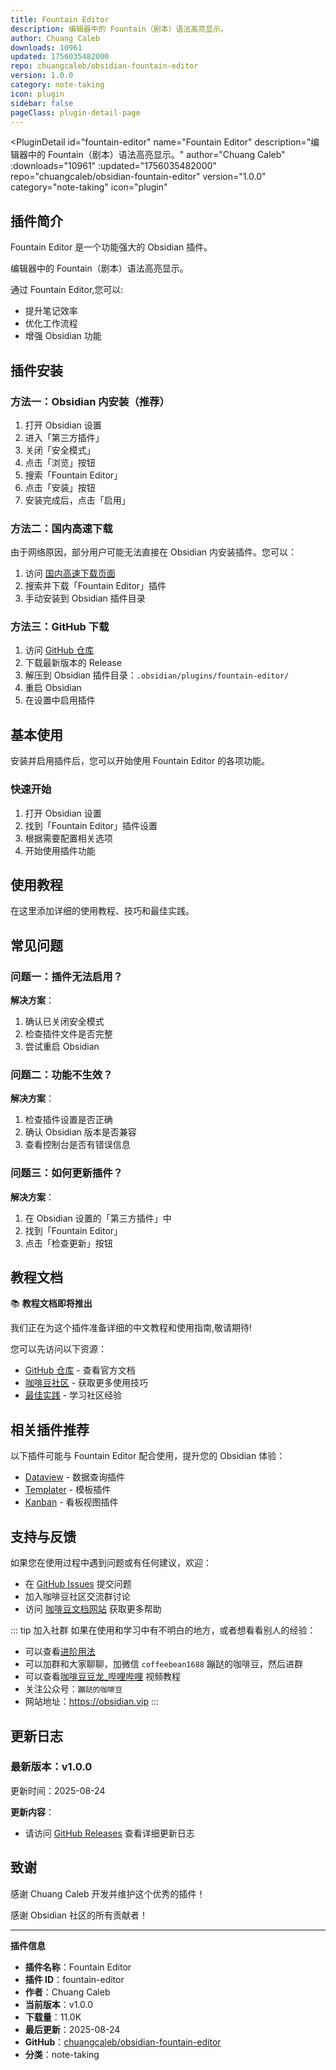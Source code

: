 ```yaml
---
title: Fountain Editor
description: 编辑器中的 Fountain（剧本）语法高亮显示。
author: Chuang Caleb
downloads: 10961
updated: 1756035482000
repo: chuangcaleb/obsidian-fountain-editor
version: 1.0.0
category: note-taking
icon: plugin
sidebar: false
pageClass: plugin-detail-page
---
```


<PluginDetail
  id="fountain-editor"
  name="Fountain Editor"
  description="编辑器中的 Fountain（剧本）语法高亮显示。"
  author="Chuang Caleb"
  :downloads="10961"
  :updated="1756035482000"
  repo="chuangcaleb/obsidian-fountain-editor"
  version="1.0.0"
  category="note-taking"
  icon="plugin"
>

<!-- AUTO_GENERATED_START -->
## 插件简介

Fountain Editor 是一个功能强大的 Obsidian 插件。

编辑器中的 Fountain（剧本）语法高亮显示。

通过 Fountain Editor,您可以:

- 提升笔记效率
- 优化工作流程
- 增强 Obsidian 功能

<!-- AUTO_GENERATED_END -->

<!-- AUTO_GENERATED_START -->
## 插件安装

### 方法一：Obsidian 内安装（推荐）

1. 打开 Obsidian 设置
2. 进入「第三方插件」
3. 关闭「安全模式」
4. 点击「浏览」按钮
5. 搜索「Fountain Editor」
6. 点击「安装」按钮
7. 安装完成后，点击「启用」

### 方法二：国内高速下载

由于网络原因，部分用户可能无法直接在 Obsidian 内安装插件。您可以：

1. 访问 [国内高速下载页面](/zh/documentation/obsidian-plugins-download.html)
2. 搜索并下载「Fountain Editor」插件
3. 手动安装到 Obsidian 插件目录

### 方法三：GitHub 下载

1. 访问 [GitHub 仓库](https://github.com/chuangcaleb/obsidian-fountain-editor)
2. 下载最新版本的 Release
3. 解压到 Obsidian 插件目录：`.obsidian/plugins/fountain-editor/`
4. 重启 Obsidian
5. 在设置中启用插件

## 基本使用

安装并启用插件后，您可以开始使用 Fountain Editor 的各项功能。

### 快速开始

1. 打开 Obsidian 设置
2. 找到「Fountain Editor」插件设置
3. 根据需要配置相关选项
4. 开始使用插件功能

<!-- AUTO_GENERATED_END -->

<!-- CUSTOM_CONTENT_START:tutorial -->
## 使用教程

在这里添加详细的使用教程、技巧和最佳实践。

<!-- CUSTOM_CONTENT_END:tutorial -->

<!-- SHARED_CONTENT_START -->
## 常见问题

### 问题一：插件无法启用？

**解决方案**：
1. 确认已关闭安全模式
2. 检查插件文件是否完整
3. 尝试重启 Obsidian

### 问题二：功能不生效？

**解决方案**：
1. 检查插件设置是否正确
2. 确认 Obsidian 版本是否兼容
3. 查看控制台是否有错误信息

### 问题三：如何更新插件？

**解决方案**：
1. 在 Obsidian 设置的「第三方插件」中
2. 找到「Fountain Editor」
3. 点击「检查更新」按钮

## 教程文档

📚 **教程文档即将推出**

我们正在为这个插件准备详细的中文教程和使用指南,敬请期待!

您可以先访问以下资源：
- [GitHub 仓库](https://github.com/chuangcaleb/obsidian-fountain-editor) - 查看官方文档
- [咖啡豆社区](/zh/bases/) - 获取更多使用技巧
- [最佳实践](/zh/best-practices/) - 学习社区经验

## 相关插件推荐

以下插件可能与 Fountain Editor 配合使用，提升您的 Obsidian 体验：

- [Dataview](/zh/plugins/dataview.html) - 数据查询插件
- [Templater](/zh/plugins/templater-obsidian.html) - 模板插件
- [Kanban](/zh/plugins/obsidian-kanban.html) - 看板视图插件

## 支持与反馈

如果您在使用过程中遇到问题或有任何建议，欢迎：

- 在 [GitHub Issues](https://github.com/chuangcaleb/obsidian-fountain-editor/issues) 提交问题
- 加入咖啡豆社区交流群讨论
- 访问 [咖啡豆文档网站](https://obsidian.vip) 获取更多帮助

::: tip 加入社群
如果在使用和学习中有不明白的地方，或者想看看别人的经验：
- 可以查看[进阶用法](/zh/advanced)
- 可以加群和大家聊聊，加微信 `coffeebean1688` 蹦跶的咖啡豆，然后进群
- 可以查看[咖啡豆豆龙_哔哩哔哩](https://space.bilibili.com/618777356) 视频教程
- 关注公众号：`蹦跶的咖啡豆`
- 网站地址：https://obsidian.vip
:::
<!-- SHARED_CONTENT_END -->

<!-- AUTO_GENERATED_START -->
## 更新日志

### 最新版本：v1.0.0

更新时间：2025-08-24

**更新内容**：
- 请访问 [GitHub Releases](https://github.com/chuangcaleb/obsidian-fountain-editor/releases) 查看详细更新日志

## 致谢

感谢 Chuang Caleb 开发并维护这个优秀的插件！

感谢 Obsidian 社区的所有贡献者！

---

**插件信息**
- **插件名称**：Fountain Editor
- **插件 ID**：fountain-editor
- **作者**：Chuang Caleb
- **当前版本**：v1.0.0
- **下载量**：11.0K
- **最后更新**：2025-08-24
- **GitHub**：[chuangcaleb/obsidian-fountain-editor](https://github.com/chuangcaleb/obsidian-fountain-editor)
- **分类**：note-taking
<!-- AUTO_GENERATED_END -->

</PluginDetail>

